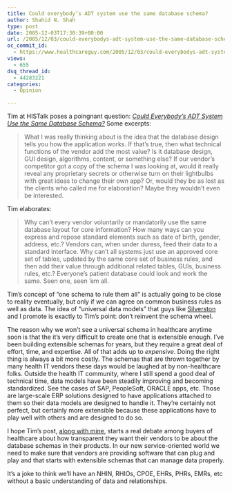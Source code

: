 ```yaml
---
title: Could everybody’s ADT system use the same database schema?
author: Shahid N. Shah
type: post
date: 2005-12-03T17:30:39+00:00
url: /2005/12/03/could-everybodys-adt-system-use-the-same-database-schema/
oc_commit_id:
  - https://www.healthcareguy.com/2005/12/03/could-everybodys-adt-system-use-the-same-database-schema/1478768947
views:
  - 655
dsq_thread_id:
  - 44283221
categories:
  - Opinion

---
```

Tim at HISTalk poses a poingnant question: _[Could Everybody&#8217;s ADT System Use the Same Database Schema?][1]_ Some excerpts:

> What I was really thinking about is the idea that the database design tells you how the application works. If that&#8217;s true, then what technical functions of the vendor add the most value? Is it database design, GUI design, algorithms, content, or something else? If our vendor&#8217;s competitor got a copy of the schema I was looking at, would it really reveal any proprietary secrets or otherwise turn on their lightbulbs with great ideas to change their own app? Or, would they be as lost as the clients who called me for elaboration? Maybe they wouldn&#8217;t even be interested. 

Tim elaborates:

> Why can&#8217;t every vendor voluntarily or mandatorily use the same database layout for core information? How many ways can you express and repose standard elements such as date of birth, gender, address, etc.? Vendors can, when under duress, feed their data to a standard interface. Why can&#8217;t all systems just use an approved core set of tables, updated by the same core set of business rules, and then add their value through additional related tables, GUIs, business rules, etc.? Everyone&#8217;s patient database could look and work the same. Seen one, seen &#8217;em all. 

Tim&#8217;s concept of &#8220;one schema to rule them all&#8221; is actually going to be close to reality eventually, but only if we can agree on common business rules as well as data. The idea of &#8220;universal data models&#8221; that guys like [Silverston][2] and I promote is exactly to Tim&#8217;s point: don&#8217;t reinvent the schema wheel.

The reason why we won&#8217;t see a universal schema in healthcare anytime soon is that the it&#8217;s very difficult to create one that is extensible enough. I&#8217;ve been building extensible schemas for years, but they require a great deal of effort, time, and expertise. All of that adds up to _expensive_. Doing the right thing is always a bit more costly. The schemas that are thrown together by many health IT vendors these days would be laughed at by non-healthcare folks. Outside the health IT community, where I still spend a good deal of technical time, data models have been steadily improving and becoming standardized. See the cases of SAP, PeopleSoft, ORACLE apps, etc. Those are large-scale ERP solutions designed to have applications attached to them so their data models are designed to handle it. They&#8217;re certainly not perfect, but certainly more extensible because these applications have to play well with others and are designed to do so.

I hope Tim&#8217;s post, [along with mine][3], starts a real debate among buyers of healthcare about how transparent they want their vendors to be about the database schemas in their products. In our new service-oriented world we need to make sure that vendors are providing software that can plug and play and that starts with extensible schemas that can manage data properly.

It&#8217;s a joke to think we&#8217;ll have an NHIN, RHIOs, CPOE, EHRs, PHRs, EMRs, etc without a basic understanding of data and relationships.

 [1]: http://histalk.blog-city.com/could_everybodys_adt_system_use_the_same_database_schema.htm
 [2]: http://www.amazon.com/exec/obidos/redirect?tag=thehealthcitg-20%26link_code=xm2%26camp=2025%26creative=165953%26path=http://www.amazon.com/gp/redirect.html%253fASIN=0471380237%2526tag=thehealthcitg-20%2526lcode=xm2%2526cID=2025%2526ccmID=165953%2526location=/o/ASIN/0471380237%25253FSubscriptionId=1EECBSVEHWEDC3PMEA82 "View product details at Amazon"
 [3]: http://histalk.blog-city.com/guest_article__repeat_after_me_healthcare_data_models_matter.htm